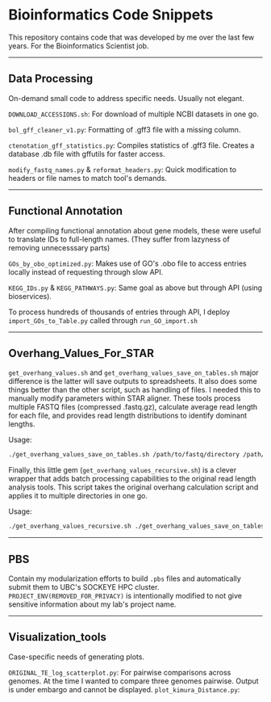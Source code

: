 # Bioinformatics Code Snippets

This repository contains code that was developed by me over the last few years. For the Bioinformatics Scientist job.

---
## Data Processing

On-demand small code to address specific needs. Usually not elegant.

`DOWNLOAD_ACCESSIONS.sh`: For download of multiple NCBI datasets in one go.

`bol_gff_cleaner_v1.py`: Formatting of .gff3 file with a missing column.

`ctenotation_gff_statistics.py`: Compiles statistics of .gff3 file. Creates a database .db file with gffutils for faster access. 

`modify_fastq_names.py` & `reformat_headers.py`: Quick modification to headers or file names to match tool's demands.

---
## Functional Annotation

After compiling functional annotation about gene models, these were useful to translate IDs to full-length names. (They suffer from lazyness of removing unnecesssary parts)

`GOs_by_obo_optimized.py`: Makes use of GO's .obo file to access entries locally instead of requesting through slow API.

`KEGG_IDs.py` & `KEGG_PATHWAYS.py`: Same goal as above but through API (using bioservices).

To process hundreds of thousands of entries through API, I deploy `import_GOs_to_Table.py` called through `run_GO_import.sh`

---
## Overhang_Values_For_STAR
	
`get_overhang_values.sh` and `get_overhang_values_save_on_tables.sh` major difference is the latter will save outputs to spreadsheets. It also does some things better than the other script, such as handling of files. I needed this to manually modify parameters within STAR aligner. These tools process multiple FASTQ files (compressed .fastq.gz), calculate average read length for each file, and provides read length distributions to identify dominant lengths.

Usage:

```bash
./get_overhang_values_save_on_tables.sh /path/to/fastq/directory /path/to/output/directory
```

Finally, this little gem (`get_overhang_values_recursive.sh`) is a clever wrapper that adds batch processing capabilities to the original read length analysis tools. This script takes the original overhang calculation script and applies it to multiple directories in one go.

Usage:

```bash
./get_overhang_values_recursive.sh ./get_overhang_values_save_on_tables.sh /path/to/dataset1 /path/to/dataset2 /path/to/dataset3
```

---

## PBS

Contain my modularization efforts to build `.pbs` files and automatically submit them to UBC's SOCKEYE HPC cluster. `PROJECT_ENV(REMOVED_FOR_PRIVACY)` is intentionally modified to not give sensitive information about my lab's project name.

---

## Visualization_tools

Case-specific needs of generating plots.

`ORIGINAL_TE_log_scatterplot.py`: For pairwise comparisons across genomes. At the time I wanted to compare three genomes pairwise. Output is under embargo and cannot be displayed.
`plot_kimura_Distance.py`:
 
